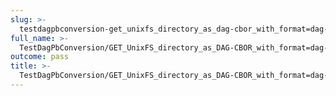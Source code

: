 ```yaml
---
slug: >-
  testdagpbconversion-get_unixfs_directory_as_dag-cbor_with_format=dag-cbor_converts_to_the_expected_content-type-body
full_name: >-
  TestDagPbConversion/GET_UnixFS_directory_as_DAG-CBOR_with_format=dag-cbor_converts_to_the_expected_Content-Type/Body
outcome: pass
title: >-
  TestDagPbConversion/GET_UnixFS_directory_as_DAG-CBOR_with_format=dag-cbor_converts_to_the_expected_Content-Type/Body
---
```


